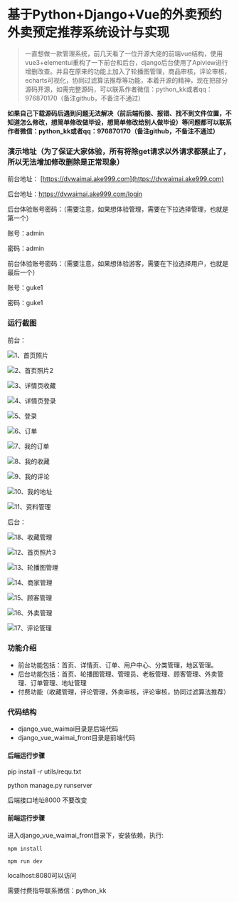 # 基于Python+Django+Vue的外卖预约外卖预定推荐系统设计与实现



> 一直想做一款管理系统，前几天看了一位开源大佬的前端vue结构，使用vue3+elementui重构了一下前台和后台，django后台使用了Apiview进行增删改查。并且在原来的功能上加入了轮播图管理，商品审核，评论审核，echarts可视化，协同过滤算法推荐等功能，本着开源的精神，现在把部分源码开源，如需完整源码，可以联系作者微信：python_kk或者qq：976870170（备注github，不备注不通过）



**如果自己下载源码后遇到问题无法解决（前后端衔接、报错、找不到文件位置，不知道怎么修改，想简单修改做毕设，想简单修改给别人做毕设）等问题都可以联系作者微信：python_kk或者qq：976870170（备注github，不备注不通过）**



### 演示地址（为了保证大家体验，所有将除get请求以外请求都禁止了，所以无法增加修改删除是正常现象）



前台地址： [https://dvwaimai.ake999.com](https://dvwaimai.ake999.com)

后台地址：https://dvwaimai.ake999.com/login



后台体验账号密码：（需要注意，如果想体验管理，需要在下拉选择管理，也就是第一个）

账号：admin

密码：admin



前台体验账号密码：（需要注意，如果想体验游客，需要在下拉选择用户，也就是最后一个）

账号：guke1

密码：guke1



### 运行截图

前台：

![1、首页照片](1、首页照片.jpg)

![2、首页照片2](2、首页照片2.jpg)

![3、详情页收藏](3、详情页收藏.jpg)

![4、详情页登录](4、详情页登录.jpg)

![5、登录](5、登录.jpg)

![6、订单](6、订单.jpg)

![7、我的订单](7、我的订单.jpg)

![8、我的收藏](8、我的收藏.jpg)

![9、我的评论](9、我的评论.jpg)

![10、我的地址](10、我的地址.jpg)

![11、资料管理](11、资料管理.jpg)



后台：

![18、收藏管理](18、收藏管理.jpg)

![12、首页照片3](12、首页照片3.jpg)

![13、轮播图管理](13、轮播图管理.jpg)

![14、商家管理](14、商家管理.jpg)

![15、顾客管理](15、顾客管理.jpg)

![16、外卖管理](16、外卖管理.jpg)

![17、评论管理](17、评论管理.jpg)



### 功能介绍

- 前台功能包括：首页、详情页、订单、用户中心、分类管理，地区管理。
- 后台功能包括：首页、轮播图管理、管理员、老板管理、顾客管理、外卖管理、订单管理、地址管理
- 付费功能（收藏管理，评论管理，外卖审核，评论审核，协同过滤算法推荐）

### 代码结构

- django_vue_waimai目录是后端代码
- django_vue_waimai_front目录是前端代码



#### 后端运行步骤

pip install -r utils/requ.txt

python manage.py runserver

后端接口地址8000 不要改变



#### 前端运行步骤



进入django_vue_waimai_front目录下，安装依赖，执行:

```
npm install 
```

```
npm run dev
```

localhost:8080可以访问



需要付费指导联系微信：python_kk
